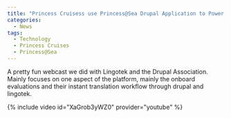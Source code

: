 ```yaml
---
title: "Princess Cruisess use Princess@Sea Drupal Application to Power On-Board Surveys"
categories:
  - News
tags:
  - Technology
  - Princess Cruises
  - Princess@Sea
---
```


A pretty fun webcast we did with Lingotek and the Drupal Association.  Mainly focuses on one aspect of the platform, mainly the onboard evaluations and their instant translation workflow through drupal and lingotek.

{% include video id="XaGrob3yWZ0" provider="youtube" %}